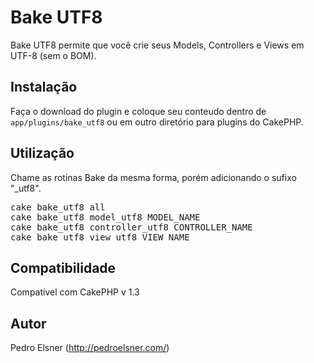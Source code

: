 # Bake UTF8

Bake UTF8 permite que você crie seus Models, Controllers e Views em UTF-8 (sem o BOM).

## Instalação

Faça o download do plugin e coloque seu conteudo dentro de `app/plugins/bake_utf8` ou em outro diretório para plugins do CakePHP.

## Utilização

Chame as rotinas Bake da mesma forma, porém adicionando o sufixo "_utf8".

<pre>
cake bake_utf8 all
cake bake_utf8 model_utf8 MODEL_NAME
cake bake_utf8 controller_utf8 CONTROLLER_NAME
cake bake_utf8 view_utf8 VIEW_NAME
</pre>

## Compatibilidade

Compatível com CakePHP v 1.3

## Autor

Pedro Elsner (http://pedroelsner.com/)